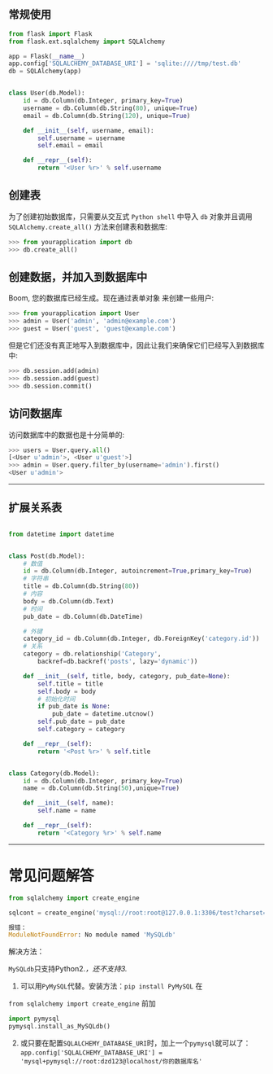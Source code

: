 ## 常规使用
```python
from flask import Flask
from flask.ext.sqlalchemy import SQLAlchemy

app = Flask(__name__)
app.config['SQLALCHEMY_DATABASE_URI'] = 'sqlite:////tmp/test.db'
db = SQLAlchemy(app)


class User(db.Model):
    id = db.Column(db.Integer, primary_key=True)
    username = db.Column(db.String(80), unique=True)
    email = db.Column(db.String(120), unique=True)

    def __init__(self, username, email):
        self.username = username
        self.email = email

    def __repr__(self):
        return '<User %r>' % self.username
```

## 创建表

为了创建初始数据库，只需要从交互式 `Python shell` 中导入 `db` 对象并且调用 `SQLAlchemy.create_all()` 方法来创建表和数据库:
```python
>>> from yourapplication import db
>>> db.create_all()
```





## 创建数据，并加入到数据库中

Boom, 您的数据库已经生成。现在通过表单对象 来创建一些用户:
```python
>>> from yourapplication import User
>>> admin = User('admin', 'admin@example.com')
>>> guest = User('guest', 'guest@example.com')
```

但是它们还没有真正地写入到数据库中，因此让我们来确保它们已经写入到数据库中:
```python
>>> db.session.add(admin)
>>> db.session.add(guest)
>>> db.session.commit()
```





## 访问数据库
访问数据库中的数据也是十分简单的:

```python
>>> users = User.query.all()
[<User u'admin'>, <User u'guest'>]
>>> admin = User.query.filter_by(username='admin').first()
<User u'admin'>
```




-----------
## 扩展关系表

```python

from datetime import datetime


class Post(db.Model):
    # 数值
    id = db.Column(db.Integer, autoincrement=True,primary_key=True)
    # 字符串
    title = db.Column(db.String(80))
    # 内容
    body = db.Column(db.Text)
    # 时间
    pub_date = db.Column(db.DateTime)

    # 外键
    category_id = db.Column(db.Integer, db.ForeignKey('category.id'))
    # 关系
    category = db.relationship('Category',
        backref=db.backref('posts', lazy='dynamic'))

    def __init__(self, title, body, category, pub_date=None):
        self.title = title
        self.body = body
        # 初始化时间
        if pub_date is None:
            pub_date = datetime.utcnow()
        self.pub_date = pub_date
        self.category = category

    def __repr__(self):
        return '<Post %r>' % self.title


class Category(db.Model):
    id = db.Column(db.Integer, primary_key=True)
    name = db.Column(db.String(50),unique=True)

    def __init__(self, name):
        self.name = name

    def __repr__(self):
        return '<Category %r>' % self.name

```


-------
# 常见问题解答
```python
from sqlalchemy import create_engine

sqlcont = create_engine('mysql://root:root@127.0.0.1:3306/test?charset=utf8')

报错：
ModuleNotFoundError: No module named 'MySQLdb'
```


解决方法：

`MySQLdb`只支持Python2.*，还不支持3.*


1. 可以用`PyMySQL`代替。安装方法：`pip install PyMySQL`
在

`from sqlalchemy import create_engine`
前加
```python
import pymysql
pymysql.install_as_MySQLdb()
```

2. 或只要在配置`SQLALCHEMY_DATABASE_URI`时，加上一个`pymysql`就可以了： 
`app.config['SQLALCHEMY_DATABASE_URI'] = 'mysql+pymysql://root:dzd123@localhost/你的数据库名' `